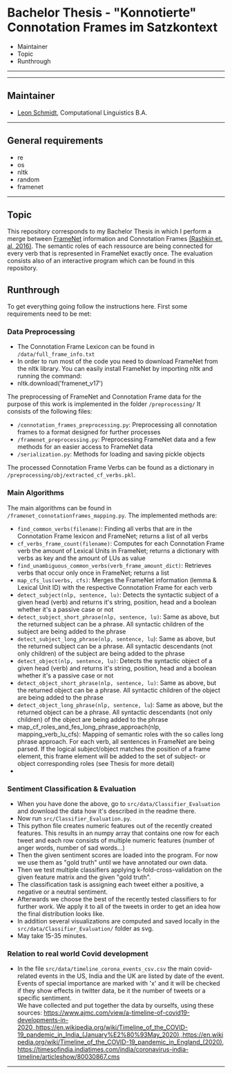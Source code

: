 # Bachelor Thesis - "Konnotierte" Connotation Frames im Satzkontext
* Maintainer
* Topic
* Runthrough

-------------
-------------
## Maintainer
* [Leon Schmidt](lschmidt@cl.uni-heidelberg.de), Computational Linguistics B.A.

-------------
## General requirements
* re
* os
* nltk
* random
* framenet

-------------

## Topic
This repository corresponds to my Bachelor Thesis in which I perform a merge between [FrameNet](https://framenet.icsi.berkeley.edu/fndrupal/) information and Connotation Frames [(Rashkin et. al, 2016)](https://homes.cs.washington.edu/~hrashkin/connframe.html). The semantic roles of each ressource are being connected for every verb that is represented in FrameNet exactly once. The evaluation consists also of an interactive program which can be found in this repository.

## Runthrough
To get everything going follow the instructions here. First some requirements need to be met: 
 
### Data Preprocessing
* The Connotation Frame Lexicon can be found in `/data/full_frame_info.txt`
* In order to run most of the code you need to download FrameNet from the nltk library. You can easily install FrameNet by importing nltk and running the command:
* nltk.download('framenet_v17')

The preprocessing of FrameNet and Connotation Frame data for the purpose of this work is implemented in the folder `/preprocessing/`
It consists of the following files: 
* `/connotation_frames_preprocessing.py`: Preprocessing all connotation frames to a format designed for further processes
* `/framenet_preprocessing.py`: Preprocessing FrameNet data and a few methods for an easier access to FrameNet data
* `/serialization.py`: Methods for loading and saving pickle objects

The processed Connotation Frame Verbs can be found as a dictionary in `/preprocessing/obj/extracted_cf_verbs.pkl`.

### Main Algorithms
The main algorithms can be found in `/framenet_connotationframes_mapping.py`. 
The implemented methods are:
* `find_common_verbs(filename)`: Finding all verbs that are in the Connotation Frame lexicon and FrameNet; returns a list of all verbs
* `cf_verbs_frame_count(filename)`: Computes for each Connotation Frame verb the amount of Lexical Units in FrameNet; returns a dictionary with verbs as key and the amount of LUs as value
* `find_unambiguous_common_verbs(verb_frame_amount_dict)`: Retrieves verbs that occur only once in FrameNet; returns a list
* `map_cfs_lus(verbs, cfs)`: Merges the FrameNet information (lemma & Lexical Unit ID) with the respective Connotation Frame for each verb
* `detect_subject(nlp, sentence, lu)`: Detects the syntactic subject of a given head (verb) and returns it's string, position, head and a boolean whether it's a passive case or not
* `detect_subject_short_phrase(nlp, sentence, lu)`: Same as above, but the returned subject can be a phrase. All syntactic children of the subject are being added to the phrase
* `detect_subject_long_phrase(nlp, sentence, lu`): Same as above, but the returned subject can be a phrase. All syntactic descendants (not only children) of the subject are being added to the phrase
* `detect_object(nlp, sentence, lu)`: Detects the syntactic object of a given head (verb) and returns it's string, position, head and a boolean whether it's a passive case or not
* `detect_object_short_phrase(nlp, sentence, lu)`: Same as above, but the returned object can be a phrase. All syntactic children of the object are being added to the phrase
* `detect_object_long_phrase(nlp, sentence, lu`): Same as above, but the returned object can be a phrase. All syntactic descendants (not only children) of the object are being added to the phrase
* map_cf_roles_and_fes_long_phrase_approach(nlp, mapping_verb_lu_cfs): Mapping of semantic roles with the so calles long phrase approach. For each verb, all sentences in FrameNet are being parsed. If the logical subject/object matches the position of a frame element, this frame element will be added to the set of subject- or object corresponding roles (see Thesis for more detail)
* 
### Sentiment Classification & Evaluation
* When you have done the above, go to ``src/data/Classifier_Evaluation`` and download the data how it's described in the readme there.
* Now run ``src/Classifier_Evaluation.py``.
* This python file creates numeric features out of the recently created features. This results in an numpy array that contains one row for each tweet and each row consists of multiple numeric features (number of anger words, number of sad words...)
* Then the given sentiment scores are loaded into the program. For now we use them as "gold truth" until we have annotated our own data. 
* Then we test multiple classifiers applying k-fold-cross-validation on the given feature matrix and the given "gold truth".
* The classification task is assigning each tweet either a positive, a negative or a neutral sentiment. 
* Afterwards we choose the best of the recently tested classifiers to for further work. We apply it to all of the tweets in order to get an idea how the final distribution looks like. 
* In addition several visualizations are computed and saved locally in the `src/data/Classifier_Evaluation/` folder as svg.
* May take 15-35 minutes.

### Relation to real world Covid development
* In the file ``src/data/timeline_corona_events_csv.csv`` the main covid-related events in the US, India and the UK are listed by date of the event.
Events of special importance are marked with 'x' and it will be checked if they show effects in twitter data, be it the number of tweets or a specific sentiment.  
  We have collected and put together the data by ourselfs, using these sources: https://www.ajmc.com/view/a-timeline-of-covid19-developments-in-2020,,https://en.wikipedia.org/wiki/Timeline_of_the_COVID-19_pandemic_in_India_(January%E2%80%93May_2020),,https://en.wikipedia.org/wiki/Timeline_of_the_COVID-19_pandemic_in_England_(2020),
https://timesofindia.indiatimes.com/india/coronavirus-india-timeline/articleshow/80030867.cms
-------------
